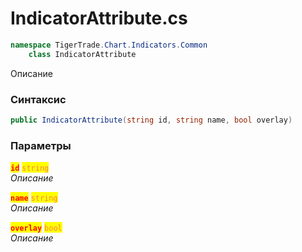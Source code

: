 
# IndicatorAttribute.cs
```csharp
namespace TigerTrade.Chart.Indicators.Common  
    class IndicatorAttribute
```

Описание

### Синтаксис
```csharp
public IndicatorAttribute(string id, string name, bool overlay)
```

### Параметры  
<mark style="color:red;">**`id`**</mark> <mark style="color:coral;">`string`</mark>  
 *Описание*  
  
<mark style="color:red;">**`name`**</mark> <mark style="color:coral;">`string`</mark>  
 *Описание*  
  
<mark style="color:red;">**`overlay`**</mark> <mark style="color:coral;">`bool`</mark>  
 *Описание*  
  

                    
                    